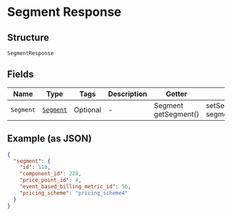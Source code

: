 
# Segment Response

## Structure

`SegmentResponse`

## Fields

| Name | Type | Tags | Description | Getter | Setter |
|  --- | --- | --- | --- | --- | --- |
| `Segment` | [`Segment`](../../doc/models/segment.md) | Optional | - | Segment getSegment() | setSegment(Segment segment) |

## Example (as JSON)

```json
{
  "segment": {
    "id": 118,
    "component_id": 228,
    "price_point_id": 4,
    "event_based_billing_metric_id": 56,
    "pricing_scheme": "pricing_scheme4"
  }
}
```

